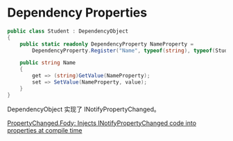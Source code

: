 # Dependency Properties
```csharp
public class Student : DependencyObject
{
    public static readonly DependencyProperty NameProperty =
        DependencyProperty.Register("Name", typeof(string), typeof(Student));

    public string Name
    {
        get => (string)GetValue(NameProperty);
        set => SetValue(NameProperty, value);
    }
}
```
DependencyObject 实现了 INotifyPropertyChanged。

[PropertyChanged.Fody: Injects INotifyPropertyChanged code into properties at compile time](https://github.com/Fody/PropertyChanged)